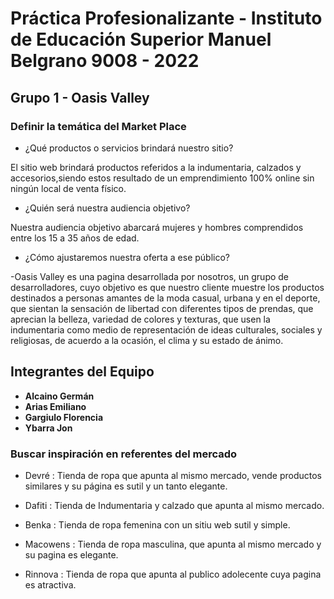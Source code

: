 # Práctica Profesionalizante - Instituto de Educación Superior Manuel Belgrano 9008 - 2022

## Grupo 1 - Oasis Valley

### **Definir la temática del Market Place**

- ¿Qué productos o servicios brindará nuestro sitio? 

El sitio web brindará productos referidos a la indumentaria, calzados y accesorios,siendo estos resultado de un emprendimiento 100% online sin ningún local de venta físico.

- ¿Quién será nuestra audiencia objetivo? 

Nuestra audiencia objetivo abarcará mujeres y hombres comprendidos entre los 15 a 35 años de edad.

- ¿Cómo ajustaremos nuestra oferta a ese público? 

-Oasis Valley es una pagina desarrollada por nosotros, un grupo de desarrolladores, cuyo objetivo es que nuestro cliente muestre los productos destinados a personas amantes de la moda casual, urbana y en el deporte, que sientan la sensación de libertad con diferentes tipos de prendas, que aprecian la belleza, variedad de colores y texturas, que usen la indumentaria como medio de representación de ideas culturales, sociales y religiosas, de acuerdo a la ocasión, el clima y su estado de ánimo.

## **Integrantes del Equipo**

- **Alcaino Germán**
- **Arias Emiliano**
- **Gargiulo Florencia**
- **Ybarra Jon**

### **Buscar inspiración en referentes del mercado**

- Devré : Tienda de ropa que apunta al mismo mercado, vende productos similares y su página es sutil y un tanto elegante.

- Dafiti : Tienda de Indumentaria y calzado que apunta al mismo mercado.

- Benka : Tienda de ropa femenina con un sitiu web sutil y simple. 

- Macowens : Tienda de ropa masculina, que apunta al mismo mercado y su pagina es elegante. 

- Rinnova : Tienda de ropa que apunta al publico adolecente cuya pagina es atractiva.
